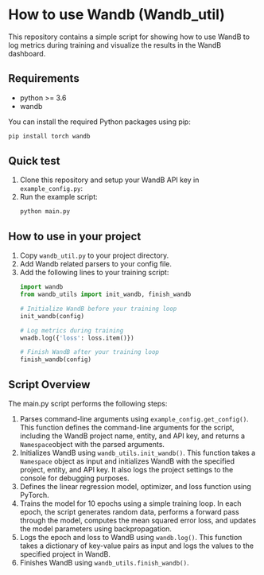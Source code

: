 # How to use Wandb (Wandb_util)
This repository contains a simple script for showing how to use WandB to log metrics during training and visualize the results in the WandB dashboard.

## Requirements
* python >= 3.6
* wandb

You can install the required Python packages using pip:

```bash
pip install torch wandb
```

## Quick test
1. Clone this repository and setup your WandB API key in `example_config.py`:
2. Run the example script:
    ```bash
    python main.py
    ```

## How to use in your project
1. Copy `wandb_util.py` to your project directory.
2. Add Wandb related parsers to your config file.
2. Add the following lines to your training script:
    ```python
    import wandb
    from wandb_utils import init_wandb, finish_wandb

    # Initialize WandB before your training loop
    init_wandb(config)

    # Log metrics during training
    wnadb.log({'loss': loss.item()})

    # Finish WandB after your training loop
    finish_wandb(config)
    ```

## Script Overview
The main.py script performs the following steps:
1. Parses command-line arguments using `example_config.get_config()`. This function defines the command-line arguments for the script, including the WandB project name, entity, and API key, and returns a `Namespace`object with the parsed arguments.
2. Initializes WandB using `wandb_utils.init_wandb()`. This function takes a `Namespace` object as input and initializes WandB with the specified project, entity, and API key. It also logs the project settings to the console for debugging purposes.
3. Defines the linear regression model, optimizer, and loss function using PyTorch.
4. Trains the model for 10 epochs using a simple training loop. In each epoch, the script generates random data, performs a forward pass through the model, computes the mean squared error loss, and updates the model parameters using backpropagation.
5. Logs the epoch and loss to WandB using `wandb.log()`. This function takes a dictionary of key-value pairs as input and logs the values to the specified project in WandB.
6. Finishes WandB using `wandb_utils.finish_wandb()`.